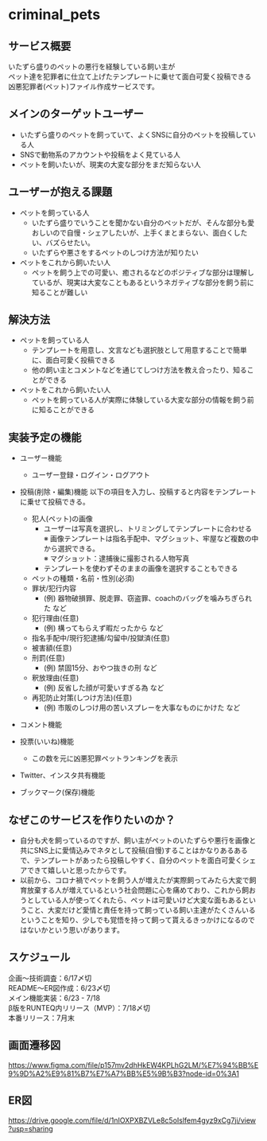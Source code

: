 # criminal_pets

## サービス概要
いたずら盛りのペットの悪行を経験している飼い主が  
ペット達を犯罪者に仕立て上げたテンプレートに乗せて面白可愛く投稿できる  
凶悪犯罪者(ペット)ファイル作成サービスです。  

## メインのターゲットユーザー
- いたずら盛りのペットを飼っていて、よくSNSに自分のペットを投稿している人
- SNSで動物系のアカウントや投稿をよく見ている人
- ペットを飼いたいが、現実の大変な部分をまだ知らない人

## ユーザーが抱える課題
- ペットを飼っている人
  - いたずら盛りでいうことを聞かない自分のペットだが、そんな部分も愛おしいので自慢・シェアしたいが、上手くまとまらない、面白くしたい、バズらせたい。
  - いたずらや悪さをするペットのしつけ方法が知りたい  
- ペットをこれから飼いたい人
  - ペットを飼う上での可愛い、癒されるなどのポジティブな部分は理解しているが、現実は大変なこともあるというネガティブな部分を飼う前に知ることが難しい

## 解決方法
- ペットを飼っている人
  - テンプレートを用意し、文言なども選択肢として用意することで簡単に、面白可愛く投稿できる
  - 他の飼い主とコメントなどを通じてしつけ方法を教え合ったり、知ることができる
- ペットをこれから飼いたい人
  - ペットを飼っている人が実際に体験している大変な部分の情報を飼う前に知ることができる

## 実装予定の機能
- ユーザー機能
  - ユーザー登録・ログイン・ログアウト
  
- 投稿(削除・編集)機能
以下の項目を入力し、投稿すると内容をテンプレートに乗せて投稿できる。  
  - 犯人(ペット)の画像
    - ユーザーは写真を選択し、トリミングしてテンプレートに合わせる  
      ※ 画像テンプレートは指名手配中、マグショット、牢屋など複数の中から選択できる。  
      ※ マグショット：逮捕後に撮影される人物写真  
    - テンプレートを使わずそのままの画像を選択することもできる
  - ペットの種類・名前・性別(必須)
  - 罪状/犯行内容
    - (例) 器物破損罪、脱走罪、窃盗罪、coachのバッグを噛みちぎられた など
  - 犯行理由(任意)
    - (例) 構ってもらえず暇だったから など
  - 指名手配中/現行犯逮捕/勾留中/投獄済(任意)
  - 被害額(任意)
  - 刑罰(任意)
    - (例) 禁固15分、おやつ抜きの刑 など
  - 釈放理由(任意)
    - (例) 反省した顔が可愛いすぎる為 など
  - 再犯防止対策(しつけ方法)(任意)
    - (例) 市販のしつけ用の苦いスプレーを大事なものにかけた など
  
- コメント機能
- 投票(いいね)機能
  - この数を元に凶悪犯罪ペットランキングを表示
- Twitter、インスタ共有機能
- ブックマーク(保存)機能

## なぜこのサービスを作りたいのか？
- 自分も犬を飼っているのですが、飼い主がペットのいたずらや悪行を画像と共にSNS上に愛情込みでネタとして投稿(自慢)することはかなりあるあるで、テンプレートがあったら投稿しやすく、自分のペットを面白可愛くシェアできて嬉しいと思ったからです。
- 以前から、コロナ禍でペットを飼う人が増えたが実際飼ってみたら大変で飼育放棄する人が増えているという社会問題に心を痛めており、これから飼おうとしている人が使ってくれたら、ペットは可愛いけど大変な面もあるということ、大変だけど愛情と責任を持って飼っている飼い主達がたくさんいるということを知り、少しでも覚悟を持って飼って貰えるきっかけになるのではないかという思いがあります。

## スケジュール
企画〜技術調査：6/17〆切  
README〜ER図作成：6/23〆切  
メイン機能実装：6/23 - 7/18  
β版をRUNTEQ内リリース（MVP）：7/18〆切  
本番リリース：7月末  

## 画面遷移図
https://www.figma.com/file/p157mv2dhHkEW4KPLhG2LM/%E7%94%BB%E9%9D%A2%E9%81%B7%E7%A7%BB%E5%9B%B3?node-id=0%3A1

## ER図
https://drive.google.com/file/d/1nIOXPXBZVLe8c5oIslfem4gyz9xCg7ji/view?usp=sharing
